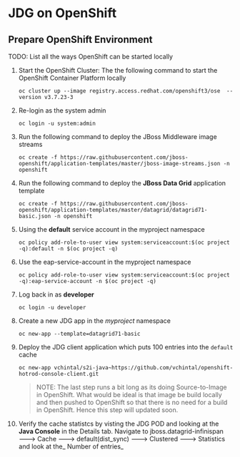 # JDG on OpenShift

## Prepare OpenShift Environment

TODO: List all the ways OpenShift can be started locally

1. Start the OpenShift Cluster: The the following command to start the OpenShift Container Platform locally

   ```
   oc cluster up --image registry.access.redhat.com/openshift3/ose  --version v3.7.23-3
   ```

2. Re-login as the system admin

   ```
   oc login -u system:admin
   ```

3. Run the following command to deploy the JBoss Middleware image streams

   ```
   oc create -f https://raw.githubusercontent.com/jboss-openshift/application-templates/master/jboss-image-streams.json -n openshift
   ```

4. Run the following command to deploy the **JBoss Data Grid** application template

   ```
   oc create -f https://raw.githubusercontent.com/jboss-openshift/application-templates/master/datagrid/datagrid71-basic.json -n openshift
   ```

5. Using the **default** service account in the myproject namespace

   ```
   oc policy add-role-to-user view system:serviceaccount:$(oc project -q):default -n $(oc project -q)
   ```

6. Use the eap-service-account in the myproject namespace
   ```
   oc policy add-role-to-user view system:serviceaccount:$(oc project -q):eap-service-account -n $(oc project -q)
   ```
7. Log back in as **developer** 
   ```
   oc login -u developer
   ```
8. Create a new JDG app in the _myproject_ namespace
   ```
   oc new-app --template=datagrid71-basic
   ```
9. Deploy the JDG client application which puts 100 entries into the `default` cache

   ```
   oc new-app vchintal/s2i-java~https://github.com/vchintal/openshift-hotrod-console-client.git
   ```

   > NOTE: The last step runs a bit long as its doing Source-to-Image in OpenShift. What would be ideal is that image be build locally and then pushed to OpenShift so that there is no need for a build in OpenShift. Hence this step will updated soon.

10. Verify the cache statistcs by visting the JDG POD and looking at the **Java Console** in the Details tab. Navigate to jboss.datagrid-infinispan  🡒 Cache  🡒 default\(dist\_sync\)  🡒 Clustered  🡒 Statistics and look at the_ Number of entries_



